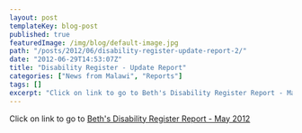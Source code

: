 ```yaml
---
layout: post
templateKey: blog-post
published: true
featuredImage: /img/blog/default-image.jpg
path: "/posts/2012/06/disability-register-update-report-2/"
date: "2012-06-29T14:53:07Z"
title: "Disability Register - Update Report"
categories: ["News from Malawi", "Reports"]
tags: []
excerpt: "Click on link to go to Beth's Disability Register Report - May 2012"
---
```


Click on link to go to [Beth's Disability Register Report - May 2012](https://www.landirani.org/news/2012/06/29/disability-register-update-report-2/beth-report-may-2012/)